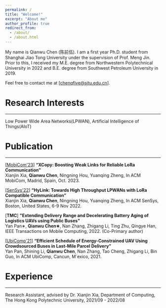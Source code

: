```yaml
---
permalink: /
title: "Welcome!"
excerpt: "About me"
author_profile: true
redirect_from: 
  - /about/
  - /about.html
---
```


My name is Qianwu Chen (陈前伍). I am a first year Ph.D. student from Shanghai Jiao Tong University under the supervision of Prof. Meng Jin. Prior to this, I received my M.E. degree from Northwestern Polytechnical University in 2022 and B.E. degree from Southwest Petroleum University in 2019.  

Feel free to contact me at [chenqfive@sjtu.edu.cn].

Research Interests
======
------
Low Power Wide Area Networks(LPWAN), Artificial Intelligence of Things(AIoT)


Publication
======
------
[[MobiCom'23](https://sigmobile.org/mobicom/2023/)] **“XCopy: Boosting Weak Links for Reliable LoRa Communication”** <br/>
Xianjin Xia, **Qianwu Chen**, Ningning Hou, Yuanqing Zheng, In ACM MobiCom, Madrid, Spain, Oct. 2023. <br/>

[[SenSys'22](https://sensys.acm.org/2022/)] **“HyLink: Towards High Throughput LPWANs with LoRa Compatible Communication”**<br/>
Xianjin Xia, **Qianwu Chen**, Ningning Hou, Yuanqing Zheng, In ACM SenSys, Boston, United States, 6-9 Nov 2022. <br/>

[**TMC**] **"Extending Delivery Range and Decelerating Battery Aging of Logistics UAVs using Public Buses"** <br/> 
 Yan Pan∗, **Qianwu Chen∗**, Nan Zhang, Zhigang Li, Ting Zhu, Qingye Han, IEEE Transactions on Mobile Computing, 2022. (Co-Primary author) <br/>

[[UbiComp'21](https://www.ubicomp.org/ubicomp2021/)] **“Efficient Schedule of Energy-Constrained UAV Using Crowdsourced Buses in Last-Mile Parcel Delivery”**<br/>
Yan Pan, Shining Li, **Qianwu Chen**, Nan Zhang, Tao Cheng, Zhigang Li, Bin Guo, In ACM UbiComp, Cancun, M´exico, 2021. <br/>


Experience
======
------
Research Assistant, advised by Dr. Xianjin Xia, Department of Computing, The Hong Kong Polytechnic University, 2021/09 - 2022/08 <br/>
